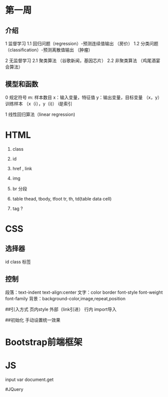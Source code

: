# 第一周
## 介绍
1 监督学习
1.1 回归问题（regression）-预测连续值输出  （房价）
1.2 分类问题（classification）-预测离散值输出  （肿瘤）

2 无监督学习
2.1 聚类算法  （谷歌新闻，基因芯片）
2.2 非聚类算法  （鸡尾酒宴会算法）

## 模型和函数
0 规定符号
  m: 样本数目
  x：输入变量，特征值
  y：输出变量，目标变量
  （x，y） 训练样本
  （x（i），y（i)）   i是索引
  
1 线性回归算法（linear regression)

# HTML
1. class
  <div class="big-box"></div>

2. id
3. href  ,  link
4. img
5. br 分段
6. table
  thead, tbody, tfoot
  tr, th, td(table data cell)

7. tag ?

# CSS
## 选择器
  id  class  标签
  
## 控制
  段落：text-indent text-align:center
  文字：color  border  font-style  font-weight  font-family
  背景：background-color,image,repeat,position
  
##引入方式
  页内style
  外部（link引进）
  行内
  import导入
  
##初始化
  手动设置统一效果
  
# Bootstrap前端框架



# JS
input  var   document.get

#JQuery
  
